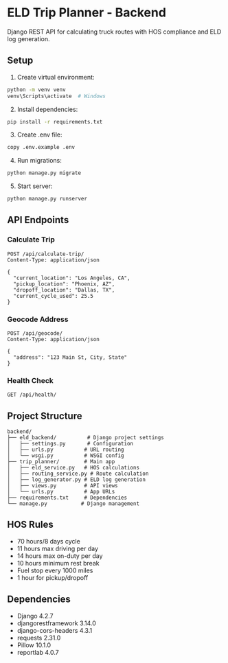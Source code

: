 # ELD Trip Planner - Backend

Django REST API for calculating truck routes with HOS compliance and ELD log generation.

## Setup

1. Create virtual environment:
```bash
python -m venv venv
venv\Scripts\activate  # Windows
```

2. Install dependencies:
```bash
pip install -r requirements.txt
```

3. Create .env file:
```bash
copy .env.example .env
```

4. Run migrations:
```bash
python manage.py migrate
```

5. Start server:
```bash
python manage.py runserver
```

## API Endpoints

### Calculate Trip
```
POST /api/calculate-trip/
Content-Type: application/json

{
  "current_location": "Los Angeles, CA",
  "pickup_location": "Phoenix, AZ",
  "dropoff_location": "Dallas, TX",
  "current_cycle_used": 25.5
}
```

### Geocode Address
```
POST /api/geocode/
Content-Type: application/json

{
  "address": "123 Main St, City, State"
}
```

### Health Check
```
GET /api/health/
```

## Project Structure

```
backend/
├── eld_backend/          # Django project settings
│   ├── settings.py       # Configuration
│   ├── urls.py          # URL routing
│   └── wsgi.py          # WSGI config
├── trip_planner/        # Main app
│   ├── eld_service.py   # HOS calculations
│   ├── routing_service.py # Route calculation
│   ├── log_generator.py # ELD log generation
│   ├── views.py         # API views
│   └── urls.py          # App URLs
├── requirements.txt     # Dependencies
└── manage.py           # Django management
```

## HOS Rules

- 70 hours/8 days cycle
- 11 hours max driving per day
- 14 hours max on-duty per day
- 10 hours minimum rest break
- Fuel stop every 1000 miles
- 1 hour for pickup/dropoff

## Dependencies

- Django 4.2.7
- djangorestframework 3.14.0
- django-cors-headers 4.3.1
- requests 2.31.0
- Pillow 10.1.0
- reportlab 4.0.7
